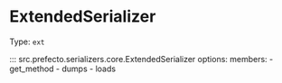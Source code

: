 # ExtendedSerializer

Type: `ext`

::: src.prefecto.serializers.core.ExtendedSerializer
    options:
        members:
            - get_method
            - dumps
            - loads
